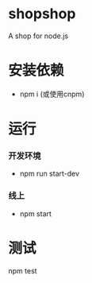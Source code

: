 # shopshop

A shop for node.js

# 安装依赖

+  npm i (或使用cnpm)

# 运行

### 开发环境
+ npm run start-dev

### 线上
+ npm  start

# 测试

npm test
